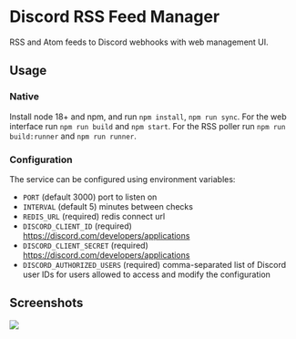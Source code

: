 # Discord RSS Feed Manager

RSS and Atom feeds to Discord webhooks with web management UI.

## Usage

### Native

Install node 18+ and npm, and run `npm install`, `npm run sync`.
For the web interface run `npm run build` and `npm start`.
For the RSS poller run `npm run build:runner` and `npm run runner`.

### Configuration

The service can be configured using environment variables:

- `PORT` (default 3000) port to listen on
- `INTERVAL` (default 5) minutes between checks
- `REDIS_URL` (required) redis connect url
- `DISCORD_CLIENT_ID` (required) https://discord.com/developers/applications
- `DISCORD_CLIENT_SECRET` (required) https://discord.com/developers/applications
- `DISCORD_AUTHORIZED_USERS` (required) comma-separated list of Discord user IDs for users allowed to access and modify the configuration

## Screenshots

![](https://meme.stream/fh/TangibleImmediatePartyTime-RSS_Settings__Firefox_Developer_Edition.png)
